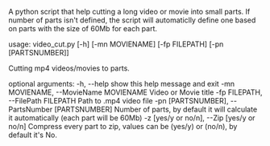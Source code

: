 A python script that help cutting a long video or movie into small parts. If number of parts isn't defined, the script will automaticlly define one based on parts with the size of 60Mb for each part.

usage: video_cut.py [-h] [-mn MOVIENAME] [-fp FILEPATH] [-pn [PARTSNUMBER]]

Cutting mp4 videos/movies to parts.

optional arguments:
  -h, --help            show this help message and exit
  -mn MOVIENAME, --MovieName MOVIENAME
                        Video or Movie title
  -fp FILEPATH, --FilePath FILEPATH
                        Path to .mp4 video file
  -pn [PARTSNUMBER], --PartsNumber [PARTSNUMBER]
                        Number of parts, by default it will calculate it
                        automatically (each part will be 60Mb)
  -z [yes/y or no/n], --Zip [yes/y or no/n]
                        Compress every part to zip, values can be (yes/y) or (no/n), by default it's No.
